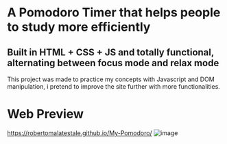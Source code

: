 # A Pomodoro Timer that helps people to study more efficiently

## Built in HTML + CSS + JS and totally functional, alternating between focus mode and relax mode

This project was made to practice my concepts with Javascript and DOM manipulation, i pretend to improve the site further with more functionalities.

# Web Preview

https://robertomalatestale.github.io/My-Pomodoro/
![image](https://github.com/robertomalatestale/My-Pomodoro/assets/173962384/48aaf077-407b-4272-b173-a18095d407d4)
